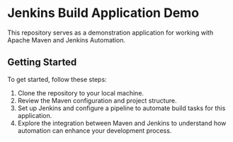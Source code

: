 # Jenkins Build Application Demo
This repository serves as a demonstration application for working with Apache Maven and Jenkins Automation. 

## Getting Started
To get started, follow these steps:

1. Clone the repository to your local machine.
2. Review the Maven configuration and project structure.
3. Set up Jenkins and configure a pipeline to automate build tasks for this application.
4. Explore the integration between Maven and Jenkins to understand how automation can enhance your development process.